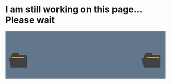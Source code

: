 <h1>I am still working on this page... Please wait</h1>

![](https://github.com/RusoDotExe/RusoDotExe/blob/main/7bbu.gif)

<!--
**RusoDotExe/RusoDotExe** is a ✨ _special_ ✨ repository because its `README.md` (this file) appears on your GitHub profile.

Here are some ideas to get you started:

- 🔭 I’m currently working on ...
- 🌱 I’m currently learning ...
- 👯 I’m looking to collaborate on ...
- 🤔 I’m looking for help with ...
- 💬 Ask me about ...
- 📫 How to reach me: ...
- 😄 Pronouns: ...
- ⚡ Fun fact: ...
-->
